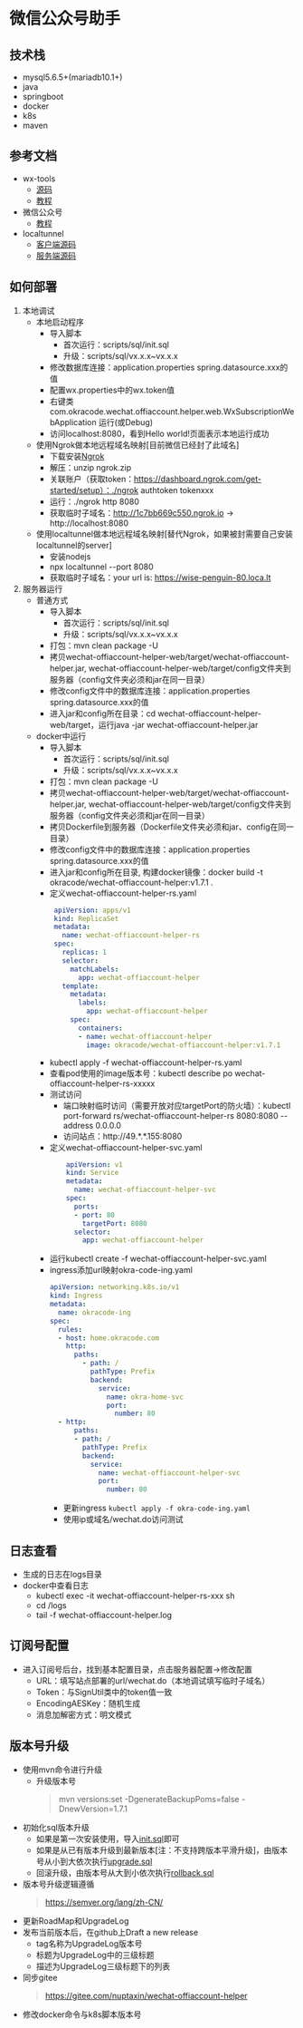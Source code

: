 # 微信公众号助手

## 技术栈

* mysql5.6.5+(mariadb10.1+)
* java
* springboot
* docker
* k8s
* maven

## 参考文档
* wx-tools
    * [源码](https://github.com/nuptaxin/wx-tools)
    * [教程](https://www.w3cschool.cn/wxtools/)
* 微信公众号
    * [教程](https://developers.weixin.qq.com/doc/offiaccount/Getting_Started/Overview.html)
* localtunnel
    * [客户端源码](https://github.com/localtunnel/localtunnel)
    * [服务端源码](https://github.com/localtunnel/server)

## 如何部署

1. 本地调试
    * 本地启动程序
        * 导入脚本
            * 首次运行：scripts/sql/init.sql
            * 升级：scripts/sql/vx.x.x~vx.x.x
        * 修改数据库连接：application.properties spring.datasource.xxx的值
        * 配置wx.properties中的wx.token值
        * 右键类 com.okracode.wechat.offiaccount.helper.web.WxSubscriptionWebApplication 运行(或Debug)
        * 访问localhost:8080，看到Hello world!页面表示本地运行成功
    * 使用Ngrok做本地远程域名映射[目前微信已经封了此域名]
        * 下载安装[Ngrok](https://ngrok.com/download)
        * 解压：unzip ngrok.zip
        * 关联账户（获取token：https://dashboard.ngrok.com/get-started/setup）：./ngrok authtoken tokenxxx
        * 运行：./ngrok http 8080
        * 获取临时子域名：http://1c7bb669c550.ngrok.io -> http://localhost:8080
    * 使用localtunnel做本地远程域名映射[替代Ngrok，如果被封需要自己安装localtunnel的server]
        * 安装nodejs
        * npx localtunnel --port 8080
        * 获取临时子域名：your url is: https://wise-penguin-80.loca.lt
2. 服务器运行
    * 普通方式
        * 导入脚本
            * 首次运行：scripts/sql/init.sql
            * 升级：scripts/sql/vx.x.x~vx.x.x
        * 打包：mvn clean package -U
        * 拷贝wechat-offiaccount-helper-web/target/wechat-offiaccount-helper.jar, wechat-offiaccount-helper-web/target/config文件夹到服务器（config文件夹必须和jar在同一目录）
        * 修改config文件中的数据库连接：application.properties spring.datasource.xxx的值
        * 进入jar和config所在目录：cd wechat-offiaccount-helper-web/target，运行java -jar wechat-offiaccount-helper.jar
    * docker中运行
        * 导入脚本
            * 首次运行：scripts/sql/init.sql
            * 升级：scripts/sql/vx.x.x~vx.x.x
        * 打包：mvn clean package -U
        * 拷贝wechat-offiaccount-helper-web/target/wechat-offiaccount-helper.jar, wechat-offiaccount-helper-web/target/config文件夹到服务器（config文件夹必须和jar在同一目录）
        * 拷贝Dockerfile到服务器（Dockerfile文件夹必须和jar、config在同一目录）
        * 修改config文件中的数据库连接：application.properties spring.datasource.xxx的值
        * 进入jar和config所在目录, 构建docker镜像：docker build -t okracode/wechat-offiaccount-helper:v1.7.1 .
        * 定义wechat-offiaccount-helper-rs.yaml
            ```yaml
             apiVersion: apps/v1
             kind: ReplicaSet
             metadata:
               name: wechat-offiaccount-helper-rs
             spec:
               replicas: 1
               selector:
                 matchLabels:
                   app: wechat-offiaccount-helper
               template:
                 metadata:
                   labels:
                     app: wechat-offiaccount-helper
                 spec:
                   containers:
                   - name: wechat-offiaccount-helper
                     image: okracode/wechat-offiaccount-helper:v1.7.1
            ```
        * kubectl apply -f wechat-offiaccount-helper-rs.yaml
        * 查看pod使用的image版本号：kubectl describe po wechat-offiaccount-helper-rs-xxxxx
        * 测试访问
            * 端口映射临时访问（需要开放对应targetPort的防火墙）：kubectl port-forward rs/wechat-offiaccount-helper-rs 8080:8080 --address 0.0.0.0
            * 访问站点：http://49.\*.\*.155:8080
        * 定义wechat-offiaccount-helper-svc.yaml
            ```yaml
                apiVersion: v1
                kind: Service
                metadata:
                  name: wechat-offiaccount-helper-svc
                spec:
                  ports:
                  - port: 80
                    targetPort: 8080
                  selector:
                    app: wechat-offiaccount-helper
            ```
        * 运行kubectl create -f wechat-offiaccount-helper-svc.yaml
        * ingress添加url映射okra-code-ing.yaml
            ```yaml
            apiVersion: networking.k8s.io/v1
            kind: Ingress
            metadata:
              name: okracode-ing
            spec:
              rules:
              - host: home.okracode.com
                http:
                  paths:
                    - path: /
                      pathType: Prefix
                      backend:
                        service:
                          name: okra-home-svc
                          port:
                            number: 80
              - http:
                  paths:
                  - path: /
                    pathType: Prefix
                    backend:
                      service:
                        name: wechat-offiaccount-helper-svc
                        port:
                          number: 80
            ```
            * 更新ingress
              `kubectl apply -f okra-code-ing.yaml`
            * 使用ip或域名/wechat.do访问测试
## 日志查看
* 生成的日志在logs目录
* docker中查看日志
    * kubectl exec -it wechat-offiaccount-helper-rs-xxx sh
    * cd /logs
    * tail -f wechat-offiaccount-helper.log
## 订阅号配置
* 进入订阅号后台，找到基本配置目录，点击服务器配置->修改配置
    * URL：填写站点部署的url/wechat.do（本地调试填写临时子域名）
    * Token：与SignUtil类中的token值一致
    * EncodingAESKey：随机生成
    * 消息加解密方式：明文模式
## 版本号升级
* 使用mvn命令进行升级
    * 升级版本号
      > mvn versions:set -DgenerateBackupPoms=false -DnewVersion=1.7.1
* 初始化sql版本升级
    * 如果是第一次安装使用，导入[init.sql](scripts/sql/init.sql)即可
    * 如果是从已有版本升级到最新版本[注：不支持跨版本平滑升级]，由版本号从小到大依次执行[upgrade.sql](scripts/sql)
    * 回滚升级，由版本号从大到小依次执行[rollback.sql](scripts/sql)
* 版本号升级逻辑遵循
    > https://semver.org/lang/zh-CN/
* 更新RoadMap和UpgradeLog
* 发布当前版本后，在github上Draft a new release
    * tag名称为UpgradeLog版本号
    * 标题为UpgradeLog中的三级标题
    * 描述为UpgradeLog三级标题下的列表
* 同步gitee
    > https://gitee.com/nuptaxin/wechat-offiaccount-helper
* 修改docker命令与k8s脚本版本号
                  
